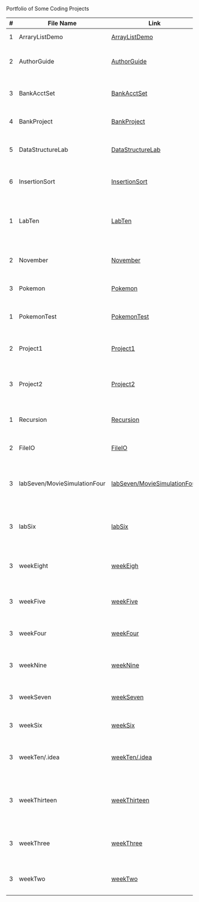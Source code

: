 Portfolio of Some Coding Projects

| #   | File Name                   | Link                                                                                      | Description                                         |
|-----|-----------------------------|-------------------------------------------------------------------------------------------|-----------------------------------------------------|
| 1   | ArraryListDemo              | [ArrayListDemo](https://github.com/Portfolio/ArrayListDemo)                               | Demo of Array Lists                                 |
| 2   | AuthorGuide                 | [AuthorGuide](https://github.com/Portfolio/AuthorGuide)                                   | Guide Program for book Authors                      |
| 3   | BankAcctSet                 | [BankAcctSet](https://github.com/Portfolio/BankAcctSet)                                   | Bank Account testing program                        |
| 4   | BankProject                 | [BankProject](https://github.com/Portfolio/BankProject)                                   | Full Bank Account Project                           |
| 5   | DataStructureLab            | [DataStructureLab](https://github.com/Portfolio/DataStructureLab)                         | Lab from CS121 over Data Structures                 |
| 6   | InsertionSort               | [InsertionSort](https://github.com/Portfolio/InsertionSort)                               | Insertion Sorting for CS121 Presentation            |
| 1   | LabTen                      | [LabTen](https://github.com/Portfolio/LabTen)                                             | Lab Ten from CS121 over a complex battle system     |
| 2   | November                    | [November](https://github.com/Portfolio/November)                                         | A CS121 project for Bank Accounts                   |
| 3   | Pokemon                     | [Pokemon](https://github.com/Portfolio/Pokemon)                                           | Pokemon Base Program                                |
| 1   | PokemonTest                 | [PokemonTest](https://github.com/Portfolio/PokemonTest)                                   | Pokemon Base Program and Test                       |
| 2   | Project1                    | [Project1](https://github.com/Portfolio/Project1)                                         | CS121 Project1 over a battle system                 |
| 3   | Project2                    | [Project2](https://github.com/Portfolio/Project2)                                         | CS121 Project2 over test scores program             |
| 1   | Recursion                   | [Recursion](https://github.com/Portfolio/Recursion)                                       | CS121 Assignment over Recursion                     |
| 2   | FileIO                      | [FileIO](https://github.com/Portfolio/FileIO)                                             | CS121 Assignment over FileIO                        |
| 3   | labSeven/MovieSimulationFour| [labSeven/MovieSimulationFour](https://github.com/Portfolio/labSeven/MovieSimulationFour) | Lab Seven from CS121 over a movie theather system   |
| 3   | labSix                      | [labSix](https://github.com/Portfolio/labSix)                                             | Lab Six from CS121 over calculations of a rectangle |
| 3   | weekEight                   | [weekEigh](https://github.com/Portfolio/weekEight)                                        | Week Eight CS121 over Objects and Access Modifiers  |
| 3   | weekFive                    | [weekFive](https://github.com/Portfolio/weekFive)                                         | Week Five CS121 over Constants and Arrays           |
| 3   | weekFour                    | [weekFour](https://github.com/Portfolio/weekFour)                                         | Week Four CS121 over for and while loop             |
| 3   | weekNine                    | [weekNine](https://github.com/Portfolio/weekNine)                                         | Week Nine CS121 over OOP concepts                   |
| 3   | weekSeven                   | [weekSeven](https://github.com/Portfolio/weekSeven)                                       | Week Seven CS121 over Classes and Objects           |
| 3   | weekSix                     | [weekSix](https://github.com/Portfolio/weekSix)                                           | Week Six CS121 over Methods                         |
| 3   | weekTen/.idea               | [weekTen/.idea](https://github.com/Portfolio/weekTen/.idea)                               | Week Ten CS121 over Abstract Classes and Interfaces |
| 3   | weekThirteen                | [weekThirteen](https://github.com/Portfolio/weekThirteen)                                 | Week Thirteen CS121 over Stacks Queues Iterators etc|
| 3   | weekThree                   | [weekThree](https://github.com/Portfolio/weekThree)                                       | Week Three CS121 over Conditionals and Data Types   |
| 3   | weekTwo                     | [weekTwo](https://github.com/Portfolio/weekTwo)                                           | Week Two CS121 over Variables and Basics            |
